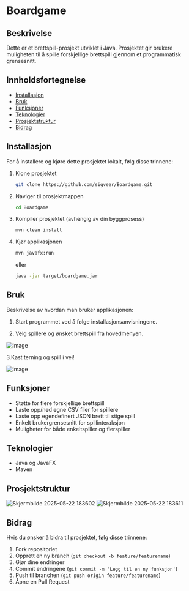 # Boardgame

## Beskrivelse
Dette er et brettspill-prosjekt utviklet i Java. Prosjektet gir brukere muligheten til å spille forskjellige brettspill gjennom et programmatisk grensesnitt.

## Innholdsfortegnelse
- [Installasjon](#installasjon)
- [Bruk](#bruk)
- [Funksjoner](#funksjoner)
- [Teknologier](#teknologier)
- [Prosjektstruktur](#prosjektstruktur)
- [Bidrag](#bidrag)

## Installasjon
For å installere og kjøre dette prosjektet lokalt, følg disse trinnene:

1. Klone prosjektet
   ```bash
   git clone https://github.com/sigveer/Boardgame.git
   ```

2. Naviger til prosjektmappen
   ```bash
   cd Boardgame
   ```

3. Kompiler prosjektet (avhengig av din byggprosess)
   ```bash
   mvn clean install
   ```

4. Kjør applikasjonen
   ```bash
   mvn javafx:run
   ```

   eller

   ```bash
   java -jar target/boardgame.jar
   ```

## Bruk
Beskrivelse av hvordan man bruker applikasjonen:

1. Start programmet ved å følge installasjonsanvisningene.

2. Velg spillere og ønsket brettspill fra hovedmenyen.

![image](https://github.com/user-attachments/assets/d1aa05e0-bee1-4dee-9d05-d0d3924866e1)

   
3.Kast terning og spill i vei!

![image](https://github.com/user-attachments/assets/e13e0c81-e5b3-47a4-a1dc-6653c1a917b6)


## Funksjoner
- Støtte for flere forskjellige brettspill
- Laste opp/ned egne CSV filer for spillere
- Laste opp egendefinert JSON brett til stige spill
- Enkelt brukergrensesnitt for spillinteraksjon
- Muligheter for både enkeltspiller og flerspiller

## Teknologier
- Java og JavaFX
- Maven

## Prosjektstruktur

![Skjermbilde 2025-05-22 183602](https://github.com/user-attachments/assets/780660da-dcf3-4ce6-ba7a-813bfb2e5cad)
![Skjermbilde 2025-05-22 183611](https://github.com/user-attachments/assets/c1a0ff65-d77d-4d69-b4ec-ed912c212b7c)


## Bidrag
Hvis du ønsker å bidra til prosjektet, følg disse trinnene:

1. Fork repositoriet
2. Opprett en ny branch (`git checkout -b feature/featurename`)
3. Gjør dine endringer
4. Commit endringene (`git commit -m 'Legg til en ny funksjon'`)
5. Push til branchen (`git push origin feature/featurename`)
6. Åpne en Pull Request
